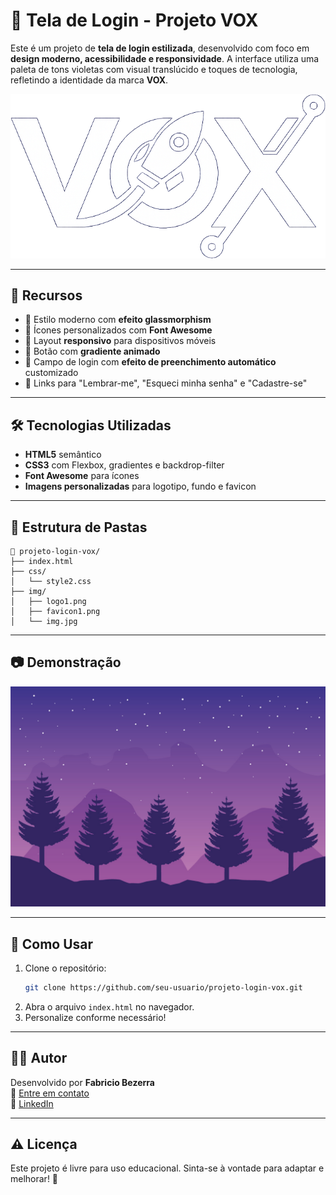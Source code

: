 
# 🔐 Tela de Login - Projeto VOX

Este é um projeto de **tela de login estilizada**, desenvolvido com foco em **design moderno, acessibilidade e responsividade**. A interface utiliza uma paleta de tons violetas com visual translúcido e toques de tecnologia, refletindo a identidade da marca **VOX**.

![Preview do Projeto](./img/logo1.png)

---

## 🧩 Recursos

- 🎨 Estilo moderno com **efeito glassmorphism**
- 🧠 Ícones personalizados com **Font Awesome**
- 📱 Layout **responsivo** para dispositivos móveis
- 🌈 Botão com **gradiente animado**
- 🔐 Campo de login com **efeito de preenchimento automático** customizado
- 🔗 Links para "Lembrar-me", "Esqueci minha senha" e "Cadastre-se"

---

## 🛠️ Tecnologias Utilizadas

- **HTML5** semântico
- **CSS3** com Flexbox, gradientes e backdrop-filter
- **Font Awesome** para ícones
- **Imagens personalizadas** para logotipo, fundo e favicon

---

## 📁 Estrutura de Pastas

```
📁 projeto-login-vox/
├── index.html
├── css/
│   └── style2.css
├── img/
│   ├── logo1.png
│   ├── favicon1.png
│   └── img.jpg
```

---

## 📷 Demonstração

![Tela de Login - VOX](./img/img.jpg)

---

## 📌 Como Usar

1. Clone o repositório:
   ```bash
   git clone https://github.com/seu-usuario/projeto-login-vox.git
   ```
2. Abra o arquivo `index.html` no navegador.
3. Personalize conforme necessário!

---

## 👨‍💻 Autor

Desenvolvido por **Fabricio Bezerra**  
📧 [Entre em contato](mailto:fabriciofrontdev@gmail.com)  
🔗 [LinkedIn](https://www.linkedin.com/in/fabriciobzrr)

---

## ⚠️ Licença

Este projeto é livre para uso educacional. Sinta-se à vontade para adaptar e melhorar! 🚀
